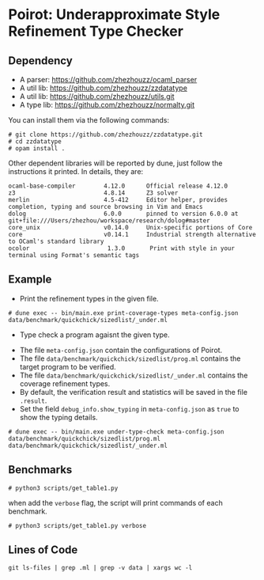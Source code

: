# Poirot: Underapproximate Style Refinement Type Checker

## Dependency

+ A parser: https://github.com/zhezhouzz/ocaml_parser
+ A util lib: https://github.com/zhezhouzz/zzdatatype
+ A util lib: https://github.com/zhezhouzz/utils.git
+ A type lib: https://github.com/zhezhouzz/normalty.git

You can install them via the following commands:

```
# git clone https://github.com/zhezhouzz/zzdatatype.git
# cd zzdatatype
# opam install .
```

Other dependent libraries will be reported by dune, just follow the instructions it printed. In details, they are:

```
ocaml-base-compiler        4.12.0      Official release 4.12.0
z3                         4.8.14      Z3 solver
merlin                     4.5-412     Editor helper, provides completion, typing and source browsing in Vim and Emacs
dolog                      6.0.0       pinned to version 6.0.0 at git+file:///Users/zhezhou/workspace/research/dolog#master
core_unix                  v0.14.0     Unix-specific portions of Core
core                       v0.14.1     Industrial strength alternative to OCaml's standard library
ocolor                      1.3.0       Print with style in your terminal using Format's semantic tags
```

## Example

- Print the refinement types in the given file.

```
# dune exec -- bin/main.exe print-coverage-types meta-config.json data/benchmark/quickchick/sizedlist/_under.ml
```

- Type check a program agaisnt the given type.
 + The file `meta-config.json` contain the configurations of Poirot.
 + The file `data/benchmark/quickchick/sizedlist/prog.ml` contains the target program to be verified.
 + The file `data/benchmark/quickchick/sizedlist/_under.ml` contains the coverage refinement types.
 + By default, the verification result and statistics will be saved in the file `.result`.
 + Set the field `debug_info.show_typing` in `meta-config.json` as `true` to show the typing details.

```
# dune exec -- bin/main.exe under-type-check meta-config.json data/benchmark/quickchick/sizedlist/prog.ml data/benchmark/quickchick/sizedlist/_under.ml
```

## Benchmarks

```
# python3 scripts/get_table1.py
```

when add the `verbose` flag, the script will print commands of each benchmark.

```
# python3 scripts/get_table1.py verbose
```

## Lines of Code

```
git ls-files | grep .ml | grep -v data | xargs wc -l
```

